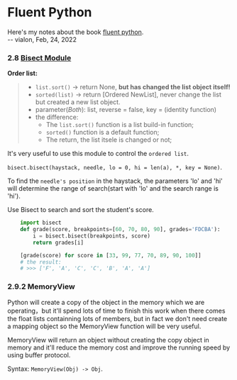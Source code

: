 # Fluent Python

Here's my notes about the book [fluent python]().  
-- vialon, Feb, 24, 2022

### 2.8 [Bisect Module](https://docs.python.org/3/library/bisect.html)

__Order list:__
> * `list.sort()` -> return None, __but has changed the list object itself!__
> * `sorted(list)` -> return [Ordered NewList], never change the list but created a new list object.
> * parameter(_Both_): list, reverse = false, key = (identity function)
> * the difference:
>   * The `list.sort()` function is a list build-in function;
>   * `sorted()` function is a default function;
>   * The return, the list itsele is changed or not; 
> 

It's very useful to use this module to control the `ordered list`.

`bisect.bisect(haystack, needle, lo = 0, hi = len(a), *, key = None)`.

To find the `needle's position` in the haystack, the parameters 'lo' and 'hi' will determine the range of search(start with 'lo' and the search range is 'hi').

Use Bisect to search and sort the student's score.

```python
    import bisect
    def grade(score, breakpoints=[60, 70, 80, 90], grades='FDCBA'):
        i = bisect.bisect(breakpoints, score)
        return grades[i]

    [grade(score) for score in [33, 99, 77, 70, 89, 90, 100]]
    # the result:
    # >>> ['F', 'A', 'C', 'C', 'B', 'A', 'A']
```

### 2.9.2 MemoryView

Python will create a copy of the object in the memory which we are operating，but it'll spend lots of time to finish this work when there comes the float lists containning lots of members, but in fact we don't need create a mapping object so the MemoryView function will be very useful.

MemoryView will return an object without creating the copy object in memory and it'll reduce the memory cost and improve the running speed by using buffer protocol.

Syntax: `MemoryView(Obj) -> Obj`.

